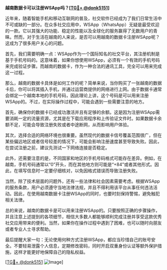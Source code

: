 **越南数据卡可以注册WSApp吗？[[TG💪+ @donk5151](https://t.me/s/donk5151)]**

近年来，随着智能手机和移动互联网的普及，社交软件已经成为了我们日常生活中不可或缺的一部分。在众多社交应用中，WSApp（WhatsApp）无疑是最受欢迎的一款。它以其强大的功能、稳定的性能以及全球化的服务赢得了无数用户的青睐。然而，对于生活在越南的人来说，是否可以用越南的数据卡注册WSApp呢？这成为了很多用户关心的问题。

首先，我们需要明确一点：WSApp作为一个国际知名的社交平台，其注册机制是基于手机号码的。这意味着，如果你想使用WSApp，必须有一个有效的手机号码来完成验证步骤。而越南的数据卡，作为一种合法的通讯工具，完全可以用来完成这一过程。

那么，越南的数据卡具体是如何工作的呢？简单来说，当你购买了一张越南的数据卡后，你可以将其插入手机，并通过运营商提供的网络进行上网。由于数据卡通常会绑定一个越南本地的手机号码，因此理论上讲，这个号码是可以用来注册WSApp的。不过，在实际操作过程中，可能会遇到一些需要注意的地方。

首先，确保你的数据卡已经成功激活并且有足够的余额。这是因为注册WSApp需要消耗一定的流量资源，尤其是在下载应用程序和上传验证文件时。如果数据卡余额不足，可能会导致注册失败或者中途断网，从而影响用户体验。

其次，选择合适的网络环境也很重要。虽然现代的数据卡信号覆盖范围很广，但在某些偏远地区或者信号较差的情况下，可能会影响注册速度甚至导致失败。因此，在尝试注册之前，建议先测试一下网络连接是否稳定。

此外，还需要注意的是，不同国家和地区的手机号码格式可能存在差异。例如，在越南，手机号码通常以“0”开头，而在其他地方则可能是“+84”或者其他形式。因此，在填写信息时一定要仔细核对，以免因格式错误而导致注册失败。

当然，除了技术层面的问题外，还有一些法律和社会因素需要考虑。根据WSApp的服务条款，用户必须遵守当地法律法规，并且不得利用该平台从事任何违法活动。因此，在使用越南数据卡注册WSApp的同时，也要时刻保持警惕，避免触犯相关法律。

总的来说，越南的数据卡是可以用来注册WSApp的。只要按照正确的步骤操作，并且注意上述提到的各项细节，相信大多数人都能够顺利完成注册并享受这款优秀社交应用带来的便利。当然，如果你在操作过程中遇到了困难，也可以随时向朋友或者专业人士寻求帮助。

最后提醒大家一句：无论使用何种方式注册WSApp，都应当珍惜自己的账号安全。不要轻易泄露个人信息，定期修改密码，同时开启双重身份认证等额外保护措施，这样才能更好地保障自己的隐私权益。

[[TG💪+ @donk5151](https://t.me/s/donk5151) ![Image](https://i.postimg.cc/rwNCRYN7/Snipaste-2025-04-30-17-27-05.png)]